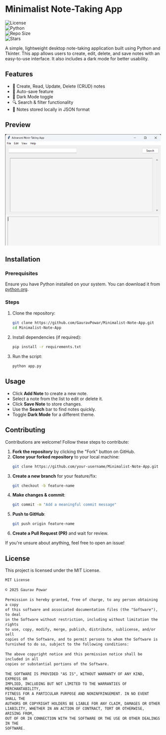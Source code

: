 # Minimalist Note-Taking App  

![License](https://img.shields.io/github/license/GauravPowar/Minimal_Note_Taking_App)  
![Python](https://img.shields.io/badge/Python-3.x-blue)  
![Repo Size](https://img.shields.io/github/repo-size/GauravPowar/Minimal_Note_Taking_App)  
![Stars](https://img.shields.io/github/stars/GauravPowar/Minimal_Note_Taking_App?style=social)  

A simple, lightweight desktop note-taking application built using Python and Tkinter. This app allows users to create, edit, delete, and save notes with an easy-to-use interface. It also includes a dark mode for better usability.  

## **Features**  
- 📝 Create, Read, Update, Delete (CRUD) notes  
- 💾 Auto-save feature  
- 🌙 Dark Mode toggle  
- 🔍 Search & filter functionality  
- 📂 Notes stored locally in JSON format  

## **Preview**  
![Minimalist Note-Taking App](https://github.com/GauravPowar/Minimal_Note_Taking_App/blob/main/assets/screenshot_1.png)  

## **Installation**  

### **Prerequisites**  
Ensure you have Python installed on your system. You can download it from [python.org](https://www.python.org/downloads/).  

### **Steps**  
1. Clone the repository:  
   ```sh
   git clone https://github.com/GauravPowar/Minimalist-Note-App.git  
   cd Minimalist-Note-App  
   ```
2. Install dependencies (if required):  
   ```sh
   pip install -r requirements.txt  
   ```
3. Run the script:  
   ```sh
   python app.py  
   ```

## **Usage**  
- Click **Add Note** to create a new note.  
- Select a note from the list to edit or delete it.  
- Click **Save Note** to store changes.  
- Use the **Search** bar to find notes quickly.  
- Toggle **Dark Mode** for a different theme.  

## **Contributing**  
Contributions are welcome! Follow these steps to contribute:  

1. **Fork the repository** by clicking the "Fork" button on GitHub.  
2. **Clone your forked repository** to your local machine:  
   ```sh
   git clone https://github.com/your-username/Minimalist-Note-App.git  
   ```
3. **Create a new branch** for your feature/fix:  
   ```sh
   git checkout -b feature-name  
   ```
4. **Make changes & commit**:  
   ```sh
   git commit -m "Add a meaningful commit message"  
   ```
5. **Push to GitHub**:  
   ```sh
   git push origin feature-name  
   ```
6. **Create a Pull Request (PR)** and wait for review.  

If you're unsure about anything, feel free to open an issue!  

## **License**  

This project is licensed under the MIT License.  

```
MIT License  

© 2025 Gaurav Powar  

Permission is hereby granted, free of charge, to any person obtaining a copy  
of this software and associated documentation files (the "Software"), to deal  
in the Software without restriction, including without limitation the rights  
to use, copy, modify, merge, publish, distribute, sublicense, and/or sell  
copies of the Software, and to permit persons to whom the Software is  
furnished to do so, subject to the following conditions:  

The above copyright notice and this permission notice shall be included in all  
copies or substantial portions of the Software.  

THE SOFTWARE IS PROVIDED "AS IS", WITHOUT WARRANTY OF ANY KIND, EXPRESS OR  
IMPLIED, INCLUDING BUT NOT LIMITED TO THE WARRANTIES OF MERCHANTABILITY,  
FITNESS FOR A PARTICULAR PURPOSE AND NONINFRINGEMENT. IN NO EVENT SHALL THE  
AUTHORS OR COPYRIGHT HOLDERS BE LIABLE FOR ANY CLAIM, DAMAGES OR OTHER  
LIABILITY, WHETHER IN AN ACTION OF CONTRACT, TORT OR OTHERWISE, ARISING FROM,  
OUT OF OR IN CONNECTION WITH THE SOFTWARE OR THE USE OR OTHER DEALINGS IN THE  
SOFTWARE.  
```
